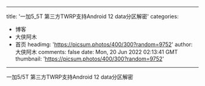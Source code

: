 
---
title: '一加5_5T 第三方TWRP支持Android 12 data分区解密'
categories: 
 - 博客
 - 大侠阿木
 - 首页
headimg: 'https://picsum.photos/400/300?random=9752'
author: 大侠阿木
comments: false
date: Mon, 20 Jun 2022 02:13:41 GMT
thumbnail: 'https://picsum.photos/400/300?random=9752'
---

<div>   
一加5/5T 第三方TWRP支持Android 12 data分区解密  
</div>
            